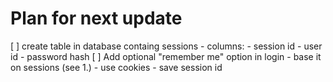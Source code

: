 # Plan for next update
[ ] create table in database containg sessions
    - columns:
        - session id
        - user id
        - password hash
[ ] Add optional "remember me" option in login
    - base it on sessions (see 1.)
    - use cookies
        - save session id
